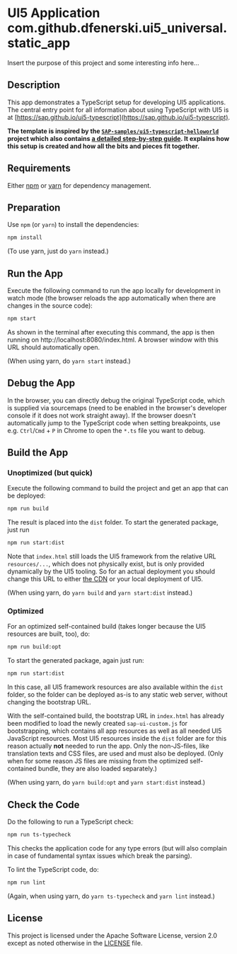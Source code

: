 # UI5 Application com.github.dfenerski.ui5_universal.static_app

Insert the purpose of this project and some interesting info here...

## Description

This app demonstrates a TypeScript setup for developing UI5 applications. The central entry point for all information about using TypeScript with UI5 is at [https://sap.github.io/ui5-typescript](https://sap.github.io/ui5-typescript).

**The template is inspired by the [`SAP-samples/ui5-typescript-helloworld`](https://github.com/SAP-samples/ui5-typescript-helloworld) project which also contains [a detailed step-by-step guide](https://github.com/SAP-samples/ui5-typescript-helloworld/blob/main/step-by-step.md). It explains how this setup is created and how all the bits and pieces fit together.**

## Requirements

Either [npm](https://www.npmjs.com/) or [yarn](https://yarnpkg.com/) for dependency management.

## Preparation

Use `npm` (or `yarn`) to install the dependencies:

```sh
npm install
```

(To use yarn, just do `yarn` instead.)

## Run the App

Execute the following command to run the app locally for development in watch mode (the browser reloads the app automatically when there are changes in the source code):

```sh
npm start
```

As shown in the terminal after executing this command, the app is then running on http://localhost:8080/index.html. A browser window with this URL should automatically open.

(When using yarn, do `yarn start` instead.)

## Debug the App

In the browser, you can directly debug the original TypeScript code, which is supplied via sourcemaps (need to be enabled in the browser's developer console if it does not work straight away). If the browser doesn't automatically jump to the TypeScript code when setting breakpoints, use e.g. `Ctrl`/`Cmd` + `P` in Chrome to open the `*.ts` file you want to debug.

## Build the App

### Unoptimized (but quick)

Execute the following command to build the project and get an app that can be deployed:

```sh
npm run build
```

The result is placed into the `dist` folder. To start the generated package, just run

```sh
npm run start:dist
```

Note that `index.html` still loads the UI5 framework from the relative URL `resources/...`, which does not physically exist, but is only provided dynamically by the UI5 tooling. So for an actual deployment you should change this URL to either [the CDN](https://sdk.openui5.org/#/topic/2d3eb2f322ea4a82983c1c62a33ec4ae) or your local deployment of UI5.

(When using yarn, do `yarn build` and `yarn start:dist` instead.)

### Optimized

For an optimized self-contained build (takes longer because the UI5 resources are built, too), do:

```sh
npm run build:opt
```

To start the generated package, again just run:

```sh
npm run start:dist
```

In this case, all UI5 framework resources are also available within the `dist` folder, so the folder can be deployed as-is to any static web server, without changing the bootstrap URL.

With the self-contained build, the bootstrap URL in `index.html` has already been modified to load the newly created `sap-ui-custom.js` for bootstrapping, which contains all app resources as well as all needed UI5 JavaScript resources. Most UI5 resources inside the `dist` folder are for this reason actually **not** needed to run the app. Only the non-JS-files, like translation texts and CSS files, are used and must also be deployed. (Only when for some reason JS files are missing from the optimized self-contained bundle, they are also loaded separately.)

(When using yarn, do `yarn build:opt` and `yarn start:dist` instead.)

## Check the Code

Do the following to run a TypeScript check:

```sh
npm run ts-typecheck
```

This checks the application code for any type errors (but will also complain in case of fundamental syntax issues which break the parsing).

To lint the TypeScript code, do:

```sh
npm run lint
```

(Again, when using yarn, do `yarn ts-typecheck` and `yarn lint` instead.)

## License

This project is licensed under the Apache Software License, version 2.0 except as noted otherwise in the [LICENSE](LICENSE) file.
